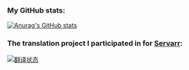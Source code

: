 <!--
**bai0012/bai0012** is a ✨ _special_ ✨ repository because its `README.md` (this file) appears on your GitHub profile.

Here are some ideas to get you started:

- 🔭 I’m currently working on ...
- 🌱 I’m currently learning ...
- 👯 I’m looking to collaborate on ...
- 🤔 I’m looking for help with ...
- 💬 Ask me about ...
- 📫 How to reach me: ...
- 😄 Pronouns: ...
- ⚡ Fun fact: ...
-->

### My GitHub stats:


[![Anurag's GitHub stats](https://github-readme-stats.vercel.app/api?username=bai0012)](https://github.com/anuraghazra/github-readme-stats)


### The translation project I participated in for [Servarr](https://translate.servarr.com/engage/servarr/zh_CN/):


<a href="https://translate.servarr.com/engage/servarr/zh_CN/">
<img src="https://translate.servarr.com/widgets/servarr/zh_CN/horizontal-auto.svg" alt="翻译状态" />
</a>
